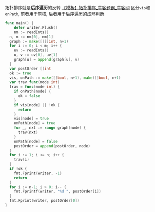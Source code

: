 拓扑排序就是**后序遍历**的反转
[【模板】拓扑排序_牛客题霸_牛客网](https://www.nowcoder.com/practice/88f7e156ca7d43a1a535f619cd3f495c?tpId=308&tqId=2369540&sourceUrl=%2Fexam%2Foj%3FquestionJobId%3D10%26subTabName%3Donline_coding_page)
区分`vis`和`onPath`, 前者用于剪枝, 后者用于后序遍历的成环判断
```go
func main() {
	defer writer.Flush()
	nm := readInts()
  n, m := nm[0], nm[1]
  graph := make([][]int, n+1)
  for i := 0; i < m; i++ {
    uv := readInts()
    u, v := uv[0], uv[1]
    graph[u] = append(graph[u], v)
  }
  var postOrder []int
  ok := true
  vis, onPath := make([]bool, n+1), make([]bool, n+1)
  var trav func(node int)
  trav = func(node int) {
    if onPath[node] {
      ok = false
    }
    if vis[node] || !ok {
      return
    }
    vis[node] = true
    onPath[node] = true
    for _, nxt := range graph[node] {
      trav(nxt)
    }
    onPath[node] = false
    postOrder = append(postOrder, node)
  }
  for i := 1; i <= n; i++ {
    trav(i)
  }
  if !ok {
    fmt.Fprint(writer, -1)
    return
  }
  for i := n-1; i > 0; i-- {
    fmt.Fprintf(writer, "%d ", postOrder[i])
  }
  fmt.Fprint(writer, postOrder[0])
}
```